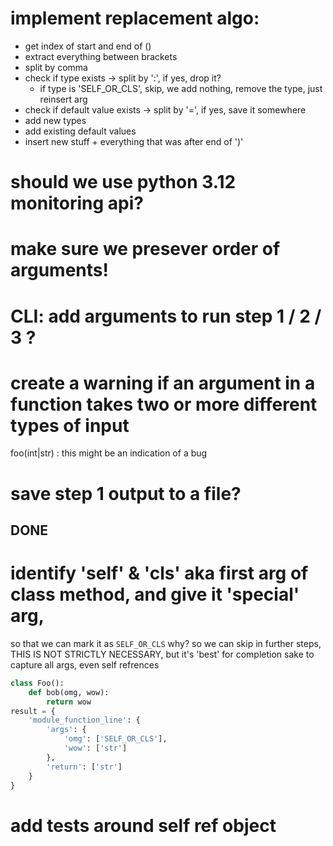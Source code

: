 # implement replacement algo:
- get index of start and end of ()
- extract everything between brackets
- split by comma
- check if type exists -> split by ':', if yes, drop it?
    - if type is 'SELF_OR_CLS', skip, we add nothing, remove the type, just reinsert arg
- check if default value exists -> split by '=', if yes, save it somewhere
- add new types
- add existing default values
- insert new stuff + everything that was after end of ')'
# should we use python 3.12 monitoring api?
# make sure we presever order of arguments! 
# CLI: add arguments to run step 1 / 2 / 3 ?
# create a warning if an argument in a function takes two or more different types of input
foo(int|str) : this might be an indication of a bug
# save step 1 output to a file?


## DONE ##
# identify 'self' & 'cls' aka first arg of class method, and give it 'special' arg,
so that we can mark it as `SELF_OR_CLS`
why? so we can skip in further steps, THIS IS NOT STRICTLY NECESSARY, but it's 'best' for completion sake to capture all args, even self refrences
```python
class Foo():
    def bob(omg, wow):
        return wow
result = {
    'module_function_line': {
        'args': {
            'omg': ['SELF_OR_CLS'],
            'wow': ['str']
        },
        'return': ['str']
    }
}
```
# add tests around self ref object
